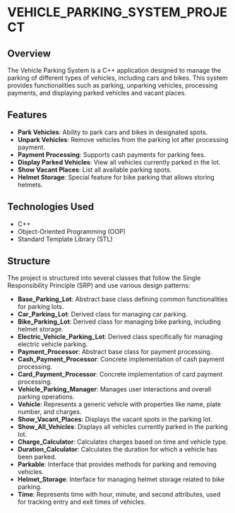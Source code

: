 # VEHICLE_PARKING_SYSTEM_PROJECT
## Overview
The Vehicle Parking System is a C++ application designed to manage the parking of different types of vehicles, including cars and bikes. This system provides functionalities such as parking, unparking vehicles, processing payments, and displaying parked vehicles and vacant places.

## Features
- **Park Vehicles**: Ability to park cars and bikes in designated spots.
- **Unpark Vehicles**: Remove vehicles from the parking lot after processing payment.
- **Payment Processing**: Supports cash payments for parking fees.
- **Display Parked Vehicles**: View all vehicles currently parked in the lot.
- **Show Vacant Places**: List all available parking spots.
- **Helmet Storage**: Special feature for bike parking that allows storing helmets.

## Technologies Used
- C++
- Object-Oriented Programming (OOP)
- Standard Template Library (STL)
## Structure
The project is structured into several classes that follow the Single Responsibility Principle (SRP) and use various design patterns:

- **Base_Parking_Lot**: Abstract base class defining common functionalities for parking lots.
- **Car_Parking_Lot**: Derived class for managing car parking.
- **Bike_Parking_Lot**: Derived class for managing bike parking, including helmet storage.
- **Electric_Vehicle_Parking_Lot**: Derived class specifically for managing electric vehicle parking.
- **Payment_Processor**: Abstract base class for payment processing.
- **Cash_Payment_Processor**: Concrete implementation of cash payment processing.
- **Card_Payment_Processor**: Concrete implementation of card payment processing.
- **Vehicle_Parking_Manager**: Manages user interactions and overall parking operations.
- **Vehicle**: Represents a generic vehicle with properties like name, plate number, and charges.
- **Show_Vacant_Places**: Displays the vacant spots in the parking lot.
- **Show_All_Vehicles**: Displays all vehicles currently parked in the parking lot.
- **Charge_Calculator**: Calculates charges based on time and vehicle type.
- **Duration_Calculator**: Calculates the duration for which a vehicle has been parked.
- **Parkable**: Interface that provides methods for parking and removing vehicles.
- **Helmet_Storage**: Interface for managing helmet storage related to bike parking.
- **Time**: Represents time with hour, minute, and second attributes, used for tracking entry and exit times of vehicles.

